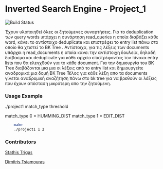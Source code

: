 # Inverted Search Engine - Project_1

![Build Status](https://github.com/chatziko-k08/lecture-code/workflows/run-tests/badge.svg)

Έχουν υλοποιηθεί όλες οι ζητούμενες συναρτήσεις. 
Για το deduplication των query words υπάρχει η συνάρτηση read_queries η οποία διαβάζει κάθε word, κάνει το αντίστοιχο deduplicate και επιστρέφει το entry list πάνω στο οποίο θα χτιστεί το BK Tree . Αντίστοιχα, για τις λέξεις των documents υπάρχει η read_documents η οποία κάνει την αντίστοιχη δουλεία, δηλαδή διάβασμα και deduplicate για κάθε αρχείο επιστρέφοντας τον πίνακα entry lists που θα ελεγχθούν για το κάθε document.
Για την δημιουργία του ΒΚ Tree διαβάζονται μια μια οι λέξεις από το entry list και δημιουργείτε αναδρομικά μια δομή ΒΚ Tree
Τέλος για κάθε λέξη απο τα documents γίνεται αναδρομική αναζήτηση πάνω στο bk tree για να βρεθούν οι λέξεις που έχουν απόσταση μικρότερη απο την ζητούμενη.


### Usage Example

./project1 match_type threshold

match_type 0 = HUMMING_DIST
match_type 1 = EDIT_DIST

```bash
    make
    ./project1 1 2
```

### Contributors

[Stathis Trigas](https://github.com/stathis99)

[Dimitris Tsiamouras](https://github.com/sdi1700168)



